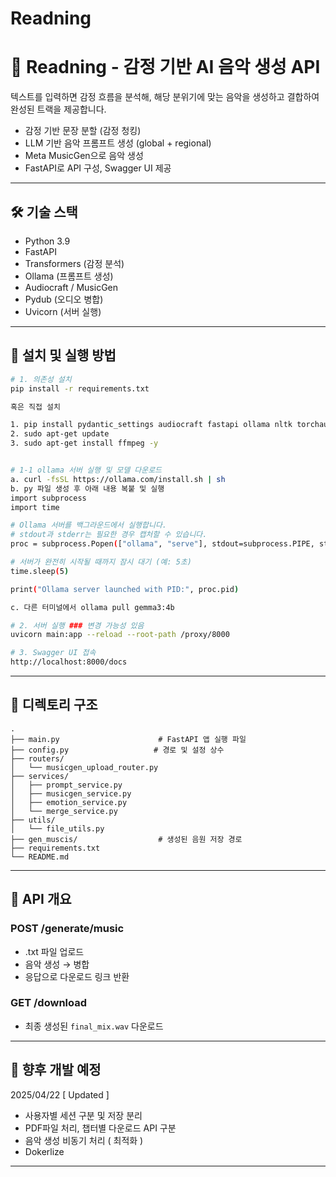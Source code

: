 # Readning
# 🎵 Readning - 감정 기반 AI 음악 생성 API

텍스트를 입력하면 감정 흐름을 분석해, 해당 분위기에 맞는 음악을 생성하고 결합하여 완성된 트랙을 제공합니다.

- 감정 기반 문장 분할 (감정 청킹)
- LLM 기반 음악 프롬프트 생성 (global + regional)
- Meta MusicGen으로 음악 생성
- FastAPI로 API 구성, Swagger UI 제공

---

## 🛠 기술 스택

- Python 3.9
- FastAPI
- Transformers (감정 분석)
- Ollama (프롬프트 생성)
- Audiocraft / MusicGen
- Pydub (오디오 병합)
- Uvicorn (서버 실행)

---

## 🚀 설치 및 실행 방법

```bash
# 1. 의존성 설치
pip install -r requirements.txt

혹은 직접 설치

1. pip install pydantic_settings audiocraft fastapi ollama nltk torchaudio numpy==1.26.3
2. sudo apt-get update
3. sudo apt-get install ffmpeg -y


# 1-1 ollama 서버 실행 및 모델 다운로드
a. curl -fsSL https://ollama.com/install.sh | sh 
b. py 파일 생성 후 아래 내용 복붙 및 실행
import subprocess
import time

# Ollama 서버를 백그라운드에서 실행합니다.
# stdout과 stderr는 필요한 경우 캡처할 수 있습니다.
proc = subprocess.Popen(["ollama", "serve"], stdout=subprocess.PIPE, stderr=subprocess.PIPE)

# 서버가 완전히 시작될 때까지 잠시 대기 (예: 5초)
time.sleep(5)

print("Ollama server launched with PID:", proc.pid)

c. 다른 터미널에서 ollama pull gemma3:4b

# 2. 서버 실행 ### 변경 가능성 있음
uvicorn main:app --reload --root-path /proxy/8000

# 3. Swagger UI 접속
http://localhost:8000/docs
```

---

## 📂 디렉토리 구조

```
.
├── main.py                      # FastAPI 앱 실행 파일
├── config.py                   # 경로 및 설정 상수
├── routers/
│   └── musicgen_upload_router.py
├── services/
│   ├── prompt_service.py
│   ├── musicgen_service.py
│   ├── emotion_service.py
│   └── merge_service.py
├── utils/
│   └── file_utils.py
├── gen_muscis/                  # 생성된 음원 저장 경로
├── requirements.txt
└── README.md
```

---

## 📡 API 개요

### POST /generate/music
- .txt 파일 업로드
- 음악 생성 → 병합
- 응답으로 다운로드 링크 반환

### GET /download
- 최종 생성된 `final_mix.wav` 다운로드

---

## 🔮 향후 개발 예정
2025/04/22 [ Updated ]
- 사용자별 세션 구분 및 저장 분리
- PDF파일 처리, 챕터별 다운로드 API 구분
- 음악 생성 비동기 처리 ( 최적화 ) 
- Dokerlize

---



